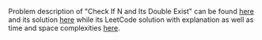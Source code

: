 Problem description of "Check If N and Its Double Exist" can be found [here](https://leetcode.com/problems/cheapest-flights-within-k-stops/solutions/) 
and its solution [here](https://github.com/aurimas13/Solutions-To-Problems/blob/main/LeetCode/Python%20Solutions/Check%20If%20N%20and%20Its%20Double%20Exist/check.py) 
while its LeetCode solution with explanation as well as time and space complexities [here](https://leetcode.com/problems/cheapest-flights-within-k-stops/solutions/3052087/python-solution/).